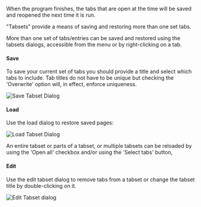 
When the program finishes, the tabs that are open at the time will be saved and reopened the next time it is run.

"Tabsets" provide a means of saving and restoring more than one set tabs.

More than one set of tabs/entries can be saved and restored using the tabsets dialogs, accessible from the menu or by right-clicking on a tab.


#### Save

To save your current set of tabs you should provide a title and select which tabs to include. Tab titles do not have to be unique but checking the 'Overwrite' option will, in effect, enforce uniqueness.

![Save Tabset Dialog](/images/savetabs.png)


#### Load

Use the load dialog to restore saved pages:

![Load Tabset Dialog](/images/loadtabs.png)


An entire tabset or parts of a tabset, or multiple tabsets can be reloaded by using the 'Open all' checkbox and/or using the 'Select tabs' button,

#### Edit

Use the edit tabset dialog to remove tabs from a tabset or change the tabset title by double-clicking on it.


![Edit Tabset dialog](/images/editpageset.png)

